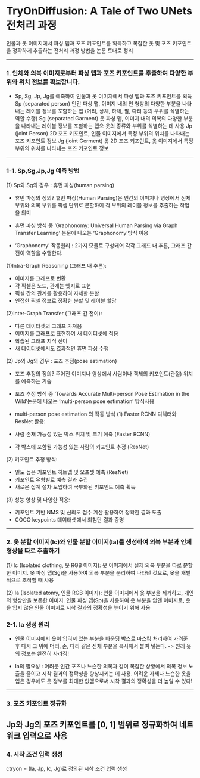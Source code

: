 # TryOnDiffusion: A Tale of Two UNets 전처리 과정 

인물과 옷 이미지에서 파싱 맵과 포즈 키포인트를 획득하고 복잡한 옷 및 포즈 키포인트을 정확하게 추출하는 전처리 과정 방법을 논문 토대로 정리

---

### 1.	인체와 의복 이미지로부터 파싱 맵과 포즈 키포인트를 추출하여 다양한 부위와 위치 정보를 확보합니다.
-	Sp, Sg, Jp, Jg를 예측하여 인물과 옷 이미지에서 파싱 맵과 포즈 키포인트를 획득
Sp
(separated person)	인간 파싱 맵, 이미지 내의 인 형상의 다양한 부분을 나타내는 레이블 정보를 포함하는 맵 (머리, 상체, 하체, 팔, 다리 등의 부위를 식별하는 역할 수행)
Sg
(separated 
Garment)	옷 파싱 맵, 이미지 내의 의복의 다양한 부분을 나타내는 레이블 정보를 포함하는 맵으 옷의 종류와 부위를 식별하는 데 사용
Jp
(joint
Person)	2D 포즈 키포인트, 인물 이미지에서 특정 부위의 위치를 나타내는 포즈 키포인트 정보
Jg
(joint
Germent)	옷 2D 포즈 키포인트, 옷 이미지에서 특정 부위의 위치를 나타내는 포즈 키포인트 정보

---

### 1-1.	Sp,Sg,Jp,Jg 예측 방법
(1)	Sp와 Sg의 경우 : 휴먼 파싱(human parsing) 
-	휴먼 파싱의 정의? 
휴먼 파싱(Human Parsing)은 인간의 이미지나 영상에서 신체 부위와 의복 부위를 픽셀 단위로 분할하여 각 부위의 레이블 정보를 추출하는 작업을 의미

-	휴먼 파싱 방식 중 ‘Graphonomy: Universal Human Parsing via Graph Transfer Learning‘ 논문에 나오는 ‘Graphonomy’방식 이용

-	‘Graphonomy’ 작동원리 : 2가지 모듈로 구성돼어 각각 그래프 내 추론, 그래프 간 전이 역할을 수행한다.

(1)Intra-Graph Reasoning (그래프 내 추론):
-	이미지를 그래프로 변환
-	각 픽셀은 노드, 관계는 엣지로 표현
-	픽셀 간의 관계를 활용하여 자세한 분할
-	인접한 픽셀 정보로 정확한 분할 및 레이블 할당

(2)Inter-Graph Transfer (그래프 간 전이):
-	다른 데이터셋의 그래프 가져옴
-	이미지를 그래프로 표현하여 새 데이터셋에 적용
-	학습된 그래프 지식 전이
-	새 데이터셋에서도 효과적인 휴먼 파싱 수행

(2) Jp와 Jg의 경우 : 포즈 추정(pose estimation)
- 포즈 추정의 정의?
주어진 이미지나 영상에서 사람이나 객체의 키포인트(관절) 위치를 예측하는 기술

- 포즈 추정 방식 중 ‘Towards Accurate Multi-person Pose Estimation in the Wild’논문에 나오는 ‘multi-person pose estimation’ 방식사용

- multi-person pose estimation 의 작동 방식 
(1)  Faster RCNN 디텍터와 ResNet 활용:
-	사람 존재 가능성 있는 박스 위치 및 크기 예측 (Faster RCNN)
-	각 박스에 포함될 가능성 있는 사람의 키포인트 추정 (ResNet)

(2)	 키포인트 추정 방식:
-	밀도 높은 키포인트 히트맵 및 오프셋 예측 (ResNet)
-	키포인트 유형별로 예측 결과 수집
-	새로운 집계 절차 도입하여 국부화된 키포인트 예측 획득

(3)	성능 향상 및 다양한 적용:
-	키포인트 기반 NMS 및 신뢰도 점수 계산 활용하여 정확한 결과 도출
-	COCO keypoints 데이터셋에서 최첨단 결과 증명

---

### 2.	옷 분할 이미지(Ic)와 인물 분할 이미지(Ia)를 생성하여 의복 부분과 인체 형상을 따로 추출하기
(1)	Ic (Isolated clothing, 옷 RGB 이미지): 옷 이미지에서 실제 의복 부분을 따로 분할한 이미지. 옷 파싱 맵(Sg)을 사용하여 의복 부분을 분리하여 나타낸 것으로, 옷을 개별적으로 조작할 때 사용

(2)	Ia (Isolated atomy, 인물 RGB 이미지): 인물 이미지에서 옷 부분을 제거하고, 개인의 형상만을 보존한 이미지. 인물 파싱 맵(Sp)을 사용하여 옷 부분을 없앤 이미지로, 옷을 입지 않은 인물 이미지로 시착 결과의 정확성을 높이기 위해 사용

### 2-1.  Ia 생성 원리
-	인물 이미지에서 옷이 입혀져 있는 부분을 바운딩 박스로 마스킹 처리하여 가려준 후 다시 그 위에 머리, 손, 다리 같은 신체 부분을 복사해서 붙여 넣는다. -> 원래 옷의 정보는 완전히 사라짐!

-	Ia의 필요성 : 어려운 인간 포즈나 느슨한 의복과 같이 복잡한 상황에서 의복 정보 노출을 줄이고 시착 결과의 정확성을 향상시키는 데 사용. 어려운 자세나 느슨한 옷을 입은 경우에도 옷 정보를 최대한 없앰으로써 시착 결과의 정확성을 더 높일 수 있다!
---
### 3. 포즈 키포인트 정규화
Jp와 Jg의 포즈 키포인트를 [0, 1] 범위로 정규화하여 네트워크 입력으로 사용
---
### 4. 시착 조건 입력 생성
ctryon = (Ia, Jp, Ic, Jg)로 정의된 시착 조건 입력 생성
